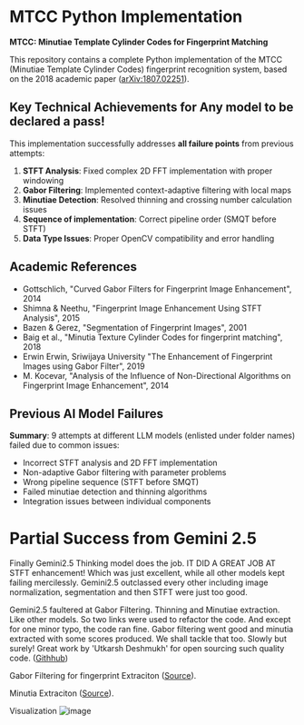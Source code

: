 # MTCC Python Implementation

**MTCC: Minutiae Template Cylinder Codes for Fingerprint Matching**

This repository contains a complete Python implementation of the MTCC (Minutiae Template Cylinder Codes) fingerprint recognition system, based on the 2018 academic paper ([arXiv:1807.02251](https://arxiv.org/abs/1807.02251)).

## Key Technical Achievements for Any model to be declared a pass!

This implementation successfully addresses **all failure points** from previous attempts:

1. **STFT Analysis**: Fixed complex 2D FFT implementation with proper windowing
2. **Gabor Filtering**: Implemented context-adaptive filtering with local maps
3. **Minutiae Detection**: Resolved thinning and crossing number calculation issues
4. **Sequence of implementation**: Correct pipeline order (SMQT before STFT)
5. **Data Type Issues**: Proper OpenCV compatibility and error handling


## Academic References

- Gottschlich, "Curved Gabor Filters for Fingerprint Image Enhancement", 2014
- Shimna & Neethu, "Fingerprint Image Enhancement Using STFT Analysis", 2015
- Bazen & Gerez, "Segmentation of Fingerprint Images", 2001
- Baig et al., "Minutia Texture Cylinder Codes for fingerprint matching", 2018
- Erwin Erwin, Sriwijaya University "The Enhancement of Fingerprint Images using Gabor Filter", 2019
- M. Kocevar, "Analysis of the Influence of Non-Directional Algorithms on Fingerprint Image Enhancement", 2014

## Previous AI Model Failures

**Summary**: 9 attempts at different LLM models (enlisted under folder names) failed due to common issues:
- Incorrect STFT analysis and 2D FFT implementation
- Non-adaptive Gabor filtering with parameter problems
- Wrong pipeline sequence (STFT before SMQT)
- Failed minutiae detection and thinning algorithms
- Integration issues between individual components




# Partial Success from Gemini 2.5
Finally Gemini2.5 Thinking model does the job. IT DID A GREAT JOB AT STFT enhancement! Which was just excellent, while all other models kept failing
mercilessly. Gemini2.5 outclassed every other including image normalization, segmentation and then STFT were just too good. 

Gemini2.5 faultered at Gabor Filtering. Thinning and Minutiae extraction. Like other models. 
So two links were used to refactor the code. And except for one minor typo, the code ran fine. Gabor filtering went good and minutia extracted
with some scores produced. We shall tackle that too. Slowly but surely! Great work by 'Utkarsh Deshmukh' for open sourcing such quality code. ([Githhub](https://github.com/Utkarsh-Deshmukh))


Gabor Filtering for fingerprint Extraciton
([Source](https://github.com/Utkarsh-Deshmukh/Fingerprint-Enhancement-Python)).

Minutia Extraciton 
([Source](https://github.com/Utkarsh-Deshmukh/Fingerprint-Feature-Extraction/tree/master)).

Visualization
![image](mtcc_pipeline_visualization_refactored_new_minutiae.png)
